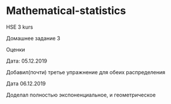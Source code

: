 # Mathematical-statistics
HSE 3 kurs

Домашнее задание 3

Оценки


Дата: 05.12.2019

Добавил(почти) третье упражнение для обеих распределения

Дата 06.12.2019

Доделал полностью экспоненциальное, и геометрическое
